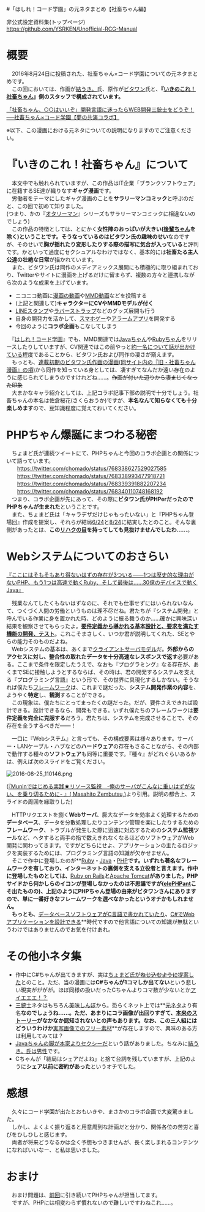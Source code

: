 #「はしれ！コード学園」の元ネタまとめ【社畜ちゃん編】

非公式設定資料集(トップページ)  
https://github.com/YSRKEN/Unofficial-RCG-Manual

# 概要
　2016年8月24日に投稿された、社畜ちゃん×コード学園についての元ネタまとめです。  
　この回においては、作画が[結うき。](https://twitter.com/yuki_limit?lang=ja)氏、原作が[ビタワン](https://twitter.com/vitaone_?lang=ja)氏と、**『[いきのこれ！社畜ちゃん](http://seiga.nicovideo.jp/comic/19038)』側のスタッフで構成されています。**

[「社畜ちゃん、○○はいいぞ」開発言語に迷ったらWEB開発三銃士をどうぞ！──社畜ちゃん×コード学園【夢の共演コラボ】 ](https://codeiq.jp/magazine/2016/08/43587/)

※以下、この漫画における元ネタについての説明になりますのでご注意ください。

# 『いきのこれ！社畜ちゃん』について
　本文中でも触れられていますが、この作品はIT企業「ブランクソフトウェア」に在籍するSE達が織りなす**ギャグ漫画**です。  
　労働者をテーマにしたギャグ漫画のことを**サラリーマンコミック**と呼ぶのだと、この回で初めて知りました。  
(つまり、かの『[オタリーマン](http://comic-walker.com/contents/detail/KDCW_CK01000004010000_68/)』シリーズもサラリーマンコミックに相違ないのでしょう)  
　この作品の特徴としては、とにかく**女性陣のおっぱいが大きい([後輩ちゃん](http://www.nicovideo.jp/watch/sm28577558)を除く)**ということです。そうなっているのは**ビタワン氏の趣味のせい**なのですが、そのせいで**胸が揺れたり変形したりする際の描写に気合が入っている**と評判です。かといって過度にセクシュアルなわけではなく、基本的には**社畜たる主人公達の壮絶な日常**が描かれています。  
　また、ビタワン氏は同作のメディアミックス展開にも積極的に取り組まれており、Twitterやサイトに漫画を上げるだけに留まらず、複数の方々と連携しながら次のような成果を上げています。

- ニコニコ動画に[漫画の動画](http://www.nicovideo.jp/watch/sm27512783)や[MMD動画](http://www.nicovideo.jp/watch/sm27598525)などを投稿する
- (上記と関連して)**キャラクターにCVやMMDモデルが付く**
- [LINEスタンプ](https://store.line.me/stickershop/product/1276313/ja)や[ラバーストラップ](http://syachiku-chan.com/?page_id=683)などのグッズ展開も行う
- 自身の開発力を活かして、[スマホゲー](http://syachiku-chan.com/infiniterunner/)や[アラームアプリ](http://syachiku-chan.com/slavealarm/)を開発する
- 今回のように**コラボ企画**もこなしてしまう

　『[はしれ！コード学園](https://codeiq.jp/magazine/category/programminggirls/)』でも、MMD関連では[Javaちゃん](https://codeiq.jp/q/2771)や[Rubyちゃん](https://codeiq.jp/q/2809)をリリースしたりしていますが、CV関連ではこの前やっと[約一名について話が出かけている](https://twitter.com/chomado/status/766483561280970752)程度であることから、ビタワン氏および同作の凄さが窺えます。  
　もっとも、[連載初期のビタワン氏作画の漫画(同サイト内の『旧・社畜ちゃん漫画』の項)](http://syachiku-chan.com/?page_id=228)から同作を知っている身としては、凄すぎてなんだか遠い存在のように感じられてしまうのですけれどね……。~~作画が付いた辺りから凄まじくなった印象~~  
　大まかなキャラ紹介としては、上記コラボ記事下部の説明で十分でしょう。社畜ちゃんの本名は佐倉桜花(さくらおうか)ですが、**本名なんて知らなくても十分楽しめます**ので、豆知識程度に覚えておいてください。

# PHPちゃん爆誕にまつわる秘密
　ちょまど氏が連続ツイートにて、PHPちゃんと今回のコラボ企画との関係について語っています。  
　　https://twitter.com/chomado/status/768338627529027585  
　　https://twitter.com/chomado/status/768338993477918721  
　　https://twitter.com/chomado/status/768339391882207234  
　　https://twitter.com/chomado/status/768340110748168192  
　つまり、コラボ企画が先にあって、その際に**ビタワン氏がPHPerだったのでPHPちゃんが生まれた**ということです。  
　また、ちょまど氏は「キャラデザだけじゃもったいない」と『PHPちゃん登場回』作成を提案し、それらが結局[6/24](https://codeiq.jp/magazine/2016/06/42388/)と[8/24](https://codeiq.jp/magazine/2016/08/43587/)に結実したとのこと。そんな裏側があったとは、**この[リハクの目](http://yaruo.wikia.com/wiki/%E6%B5%B7%E3%81%AE%E3%83%AA%E3%83%8F%E3%82%AF)を持ってしても見抜けませんでしたわ……**。  

# Webシステムについてのおさらい
[『ここにはそもそもあり得ないはずの存在が3ついる――1つは歴史的な理由がないPHP、もう1つは高速で動くRuby、そして最後は……30億のデバイスで動くJava』](http://www.matomagi.com/archives/33685766.html)

　残業なんてしたくもないはずなのに、それでも仕事せずにはいられないなんて、つくづく人間の労働というものは理不尽だね。君たちが『システム開発』と呼んでいる作業に身を置かれた時、どのように振る舞うのか……確かに興味深い結果を観察させてもらったよ。**[要件定義から導かれる基本設計と、要求を満たす機能の開発、テスト]()**。これこそまさしく、いつか君が説明してくれた、SEとやらの能力そのものだよね。  
　Webシステムの基本は、あくまで[クライアントサーバモデル](http://e-words.jp/w/%E3%82%AF%E3%83%A9%E3%82%A4%E3%82%A2%E3%83%B3%E3%83%88%E3%82%B5%E3%83%BC%E3%83%90%E3%82%B7%E3%82%B9%E3%83%86%E3%83%A0.html)だ。**外部からのアクセスに対し、整合性の取れたデータを十分高速なレスポンスで返す**必要がある。ここまで条件を限定したうえで、なおも『プログラミング』なる存在が、あくまでSEに接触しようとするならば、その時は、君の開発するシステムを支える『プログラミング言語』という形で、その世界に具現化するしかない。そうなれば僕たち[フレームワーク](http://e-words.jp/w/%E3%83%95%E3%83%AC%E3%83%BC%E3%83%A0%E3%83%AF%E3%83%BC%E3%82%AF.html)は、これまで謎だった、**システム開発作業の内容**を、ようやく**特定**し、**観測**することができる。  
　この現象は、僕たちにとってまったくの謎だった。だが、要件さえできれば設計できる。設計できるなら、開発もできる。いずれ僕たちのフレームワークは**要件定義を完全に克服する**だろう。君たちは、システムを完成させることで、その存在を全うするべきだ――！

　一口に『Webシステム』と言っても、その構成要素は様々あります。サーバー・LANケーブル・ハブなどの**ハードウェア**の存在もさることながら、その内部で動作する種々の**ソフトウェア**も同等に重要です。『種々』がどれぐらいあるかは、例えば次のスライドをご覧ください。

![2016-08-25_110146.png](https://qiita-image-store.s3.amazonaws.com/0/29802/4481d81f-d663-5a36-b5ad-50912f8b1dcf.png)

([『Muninではじめる実践★リソース監視　-俺のサーバがこんなに重いはずがない、を乗り切るために- 』(
Masahito Zembutsu,)](http://www.slideshare.net/zembutsu/practical-resource-monitoring-with-munin)より引用。説明の都合上、スライドの周囲を縁取りした)

　HTTPリクエストを捌く**Webサーバ**、膨大なデータを効率よく処理するための**データベース**、データを分散処理したりコンテンツ管理を楽にしたりするための**フレームワーク**、トラブルが発生した際に迅速に対応するための**システム監視ツール**など、ヘタすると両手の指で数えきれなくなるほどのソフトウェアがWeb開発に関わってきます。ですがどちらにせよ、アプリケーションの主たるロジックを実装するためには、プログラミング言語の知識が欠かせません。  
　そこで作中に登場したのが**[Ruby](http://railstutorial.jp/)**・**[Java](http://tomcat.apache.org/)**・**[PHP](https://blog.techstars.jp/framework2/)**です。いずれも著名なフレームワークを有しており、インターネットの裏側を支える立役者と言えます。作中に登場したものとしては、**[Ruby on Rails](http://railstutorial.jp/)**と**[Apache Tomcat](http://tomcat.apache.org/)**がありました。PHPサイドから何かしらのイコンが登場しなかったのは不思議ですが([elePHPant](http://gigazine.net/news/20140128-php-orange-elephpant/)こそ出たものの)、上記のようにPHPちゃん登場の由来がビタワンさんにありますので、**単に一番好きなフレームワークを選べなかった**というオチかもしれません。  
　もっとも、**[データベースソフトウェアがC言語で書かれていたり](https://www-jp.mysql.com/)**、**[C#でWebアプリケーションを設計できる](http://gihyo.jp/dev/serial/01/grani/0002)**時代ですので他言語についての知識が無駄というわけではありませんのでお気を付けあれ。

# その他小ネタ集
- 作中にC#ちゃんが出てきますが、実は[ちょまど氏が~~ねじ込むように~~提案した](https://twitter.com/chomado/status/768287445091622912)とのこと。ただ、当の漫画には**C#ちゃんが1コマしか出てない**という悲しい現実がががが。ほぼ同様の扱いだったCちゃんよりコマ数が少ないとか[アイエエエ！？](http://dic.pixiv.net/a/%E3%82%A2%E3%82%A4%E3%82%A8%E3%82%A8%E3%82%A8!)
- [三銃士](http://dic.pixiv.net/a/%E3%83%A9%E3%83%BC%E3%83%A1%E3%83%B3%E4%B8%89%E9%8A%83%E5%A3%AB)ネタはもちろん[美味しんぼ](http://dic.pixiv.net/a/%E7%BE%8E%E5%91%B3%E3%81%97%E3%82%93%E3%81%BC)から。恐らくネット上では**[元ネタ](http://dic.pixiv.net/a/%E4%B8%89%E9%8A%83%E5%A3%AB)より有名**なのでしょうね……。ただ、あまりにコラ画像が出回りすぎて、[本来のストーリー](http://dic.nicovideo.jp/a/%E3%83%A9%E3%83%BC%E3%83%A1%E3%83%B3%E4%B8%89%E9%8A%83%E5%A3%AB)がなかなか認知されないとの声もあります。なお、この三人組にはどういうわけか**[実写画像でのフリー素材](https://www.pakutaso.com/20150920253post-6016.html)**が存在しますので、興味のある方は利用してみては？
- [Javaちゃんの脚が本家よりセクシーだ](https://twitter.com/myayun_gil/status/768298218505449474)という話がありました。ちなみに[結うき。氏は男性](http://www.pixiv.net/member.php?id=39740)です。
- Cちゃんが「結局はシェアだよね」と捨て台詞を残していますが、上記のように**シェア以前に密約があった**というオチでした。

# 感想
　久々にコード学園が出たとおもいきや、まさかのコラボ企画で大変驚きました。  
　しかし、よくよく振り返ると用意周到な計画だと分かり、関係各位の苦労と喜びをひしひしと感じます。  
　両者が将来どうなるかは全く予想もつきませんが、長く楽しまれるコンテンツになればいいなー、と私は思いました。

# おまけ
　おまけ問題は、[前回](https://codeiq.jp/magazine/2016/06/42388/)に引き続いてPHPちゃんが担当してます。  
　ですが、PHPには相変わらず慣れないので難しいですわねこれ……。
